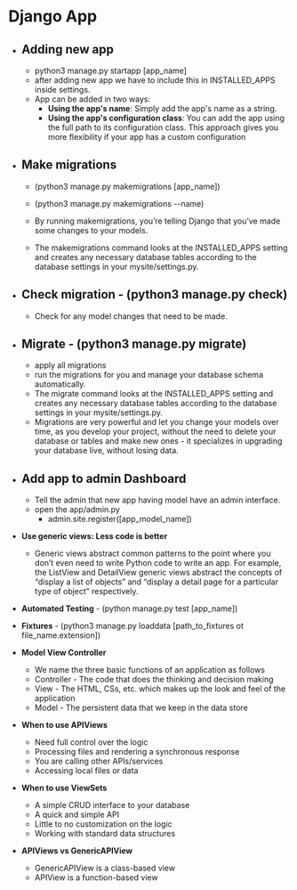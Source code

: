 # Django App

- ## Adding new app

  - python3 manage.py startapp [app_name]
  - after adding new app we have to include this in INSTALLED_APPS inside settings.
  - App can be added in two ways:
    - **Using the app's name**: Simply add the app's name as a string.
    - **Using the app's configuration class**: You can add the app using the full path to its configuration class. This approach gives you more flexibility if your app has a custom configuration

- ## Make migrations 
  
  - (python3 manage.py makemigrations [app_name])
  - (python3 manage.py makemigrations --name)

  - By running makemigrations, you’re telling Django that you’ve made some changes to your models.
  - The makemigrations command looks at the INSTALLED_APPS setting and creates any necessary database tables according to the database settings in your mysite/settings.py.

- ## Check migration - (python3 manage.py check)

  - Check for any model changes that need to be made.

- ## Migrate - (python3 manage.py migrate)

  - apply all migrations
  - run the migrations for you and manage your database schema automatically.
  - The migrate command looks at the INSTALLED_APPS setting and creates any necessary database tables according to the database settings in your mysite/settings.py.
  - Migrations are very powerful and let you change your models over time, as you develop your project, without the need to delete your database or tables and make new ones - it specializes in upgrading your database live, without losing data.

- ## Add app to admin Dashboard

  - Tell the admin that new app having model have an admin interface.
  - open the app/admin.py
    - admin.site.register([app_model_name])

- **Use generic views: Less code is better**
  - Generic views abstract common patterns to the point where you don’t even need to write Python code to write an app. For example, the ListView and DetailView generic views abstract the concepts of “display a list of objects” and “display a detail page for a particular type of object” respectively.

- **Automated Testing** - (python manage.py test [app_name])

- **Fixtures** - (python3 manage.py loaddata [path_to_fixtures ot file_name.extension])

- **Model View Controller**
  - We name the three basic functions of an application as follows
  - Controller - The code that does the thinking and decision making
  - View - The HTML, CSs, etc. which makes up the look and feel of the application
  - Model - The persistent data that we keep in the data store

- **When to use APIViews**
  - Need full control over the logic
  - Processing files and rendering a synchronous response
  - You are calling other APIs/services
  - Accessing local files or data

- **When to use ViewSets**
  - A simple CRUD interface to your database
  - A quick and simple API
  - Little to no customization on the logic
  - Working with standard data structures

- **APIViews vs GenericAPIView**
  - GenericAPIView is a class-based view
  - APIView is a function-based view
